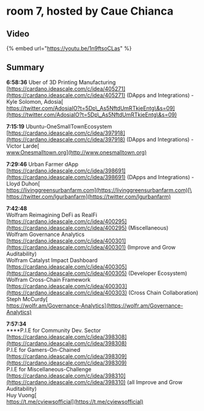 # room 7, hosted by Caue Chianca

## Video

{% embed url="https://youtu.be/1n9ftsoCLas" %}

## Summary

**6:58:36** Uber of 3D Printing Manufacturing [https://cardano.ideascale.com/c/idea/405271](https://cardano.ideascale.com/c/idea/405271) (DApps and Integrations) - Kyle Solomon, Adosia[\
https://twitter.com/AdosiaIO?t=5Dp\_As5NftdUmRTkjeEntg\&s=09](https://twitter.com/AdosiaIO?t=5Dp\_As5NftdUmRTkjeEntg\&s=09)

**7:15:19** Ubuntu-OneSmallTownEcosystem [https://cardano.ideascale.com/c/idea/397918](https://cardano.ideascale.com/c/idea/397918) (DApps and Integrations) - Victor Larde[\
www.Onesmalltown.org](http://www.onesmalltown.org)

**7:29:46** Urban Farmer dApp [https://cardano.ideascale.com/c/idea/398691](https://cardano.ideascale.com/c/idea/398691) (DApps and Integrations) - Lloyd Duhon[\
https://livinggreensurbanfarm.com](https://livinggreensurbanfarm.com)[\
https://twitter.com/lgurbanfarm](https://twitter.com/lgurbanfarm)

**7:42:48** \
Wolfram Reimagining DeFi as RealFi [https://cardano.ideascale.com/c/idea/400295](https://cardano.ideascale.com/c/idea/400295) (Miscellaneous)\
Wolfram Governance Analytics [https://cardano.ideascale.com/c/idea/400301](https://cardano.ideascale.com/c/idea/400301) (Improve and Grow Auditability)\
Wolfram Catalyst Impact Dashboard [https://cardano.ideascale.com/c/idea/400305](https://cardano.ideascale.com/c/idea/400305) (Developer Ecosystem)\
Wolfram Cross-Chain Framework [https://cardano.ideascale.com/c/idea/400303](https://cardano.ideascale.com/c/idea/400303) (Cross Chain Collaboration) \
Steph McCurdy[\
https://wolfr.am/Governance-Analytics](https://wolfr.am/Governance-Analytics)

**7:57:34** \
****P.I.E for Community Dev. Sector [https://cardano.ideascale.com/c/idea/398308](https://cardano.ideascale.com/c/idea/398308) \
P.I.E for Gamers-On-Chained [https://cardano.ideascale.com/c/idea/398309](https://cardano.ideascale.com/c/idea/398309) \
P.I.E for Miscellaneous-Challenge [https://cardano.ideascale.com/c/idea/398310](https://cardano.ideascale.com/c/idea/398310) (all Improve and Grow Auditability) \
Huy Vuong[\
https://t.me/cviewsofficial](https://t.me/cviewsofficial)
